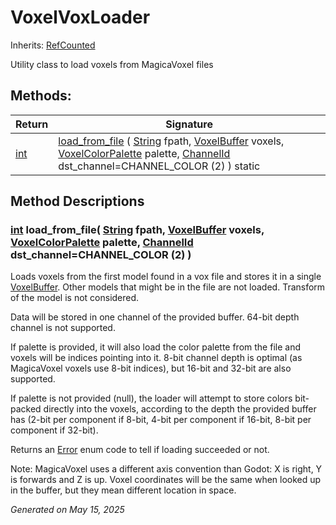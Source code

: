 # VoxelVoxLoader

Inherits: [RefCounted](https://docs.godotengine.org/en/stable/classes/class_refcounted.html)

Utility class to load voxels from MagicaVoxel files

## Methods: 


Return                                                                | Signature                                                                                                                                                                                                                                                                                        
--------------------------------------------------------------------- | -------------------------------------------------------------------------------------------------------------------------------------------------------------------------------------------------------------------------------------------------------------------------------------------------
[int](https://docs.godotengine.org/en/stable/classes/class_int.html)  | [load_from_file](#i_load_from_file) ( [String](https://docs.godotengine.org/en/stable/classes/class_string.html) fpath, [VoxelBuffer](VoxelBuffer.md) voxels, [VoxelColorPalette](VoxelColorPalette.md) palette, [ChannelId](VoxelBuffer.md#enumerations) dst_channel=CHANNEL_COLOR (2) ) static 
<p></p>

## Method Descriptions

### [int](https://docs.godotengine.org/en/stable/classes/class_int.html)<span id="i_load_from_file"></span> **load_from_file**( [String](https://docs.godotengine.org/en/stable/classes/class_string.html) fpath, [VoxelBuffer](VoxelBuffer.md) voxels, [VoxelColorPalette](VoxelColorPalette.md) palette, [ChannelId](VoxelBuffer.md#enumerations) dst_channel=CHANNEL_COLOR (2) ) 

Loads voxels from the first model found in a vox file and stores it in a single [VoxelBuffer](VoxelBuffer.md). Other models that might be in the file are not loaded. Transform of the model is not considered.

Data will be stored in one channel of the provided buffer. 64-bit depth channel is not supported.

If palette is provided, it will also load the color palette from the file and voxels will be indices pointing into it. 8-bit channel depth is optimal (as MagicaVoxel voxels use 8-bit indices), but 16-bit and 32-bit are also supported. 

If palette is not provided (null), the loader will attempt to store colors bit-packed directly into the voxels, according to the depth the provided buffer has (2-bit per component if 8-bit, 4-bit per component if 16-bit, 8-bit per component if 32-bit).

Returns an [Error](https://docs.godotengine.org/en/stable/classes/class_error.html) enum code to tell if loading succeeded or not.

Note: MagicaVoxel uses a different axis convention than Godot: X is right, Y is forwards and Z is up. Voxel coordinates will be the same when looked up in the buffer, but they mean different location in space.

_Generated on May 15, 2025_
